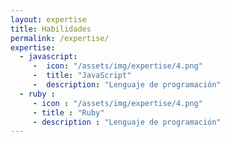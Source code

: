 ```yaml
---
layout: expertise
title: Habilidades
permalink: /expertise/
expertise:
  - javascript:
     -  icon: "/assets/img/expertise/4.png"
     -  title: "JavaScript"
     -  description: "Lenguaje de programación"
  - ruby :
     - icon : "/assets/img/expertise/4.png"
     - title : "Ruby"
     - description : "Lenguaje de programación"
---
```

